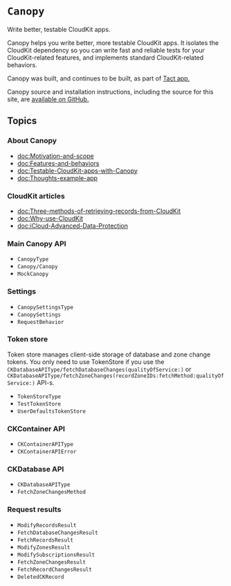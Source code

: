 # ``Canopy``

Write better, testable CloudKit apps.

Canopy helps you write better, more testable CloudKit apps. It isolates the CloudKit dependency so you can write fast and reliable tests for your CloudKit-related features, and implements standard CloudKit-related behaviors.

Canopy was built, and continues to be built, as part of [Tact app.](https://justtact.com)

Canopy source and installation instructions, including the source for this site, are [available on GitHub.](https://github.com/Tact/Canopy)

## Topics

### About Canopy

- <doc:Motivation-and-scope>
- <doc:Features-and-behaviors>
- <doc:Testable-CloudKit-apps-with-Canopy>
- <doc:Thoughts-example-app>

### CloudKit articles

- <doc:Three-methods-of-retrieving-records-from-CloudKit>
- <doc:Why-use-CloudKit>
- <doc:iCloud-Advanced-Data-Protection>

### Main Canopy API

- ``CanopyType``
- ``Canopy/Canopy``
- ``MockCanopy``

### Settings

- ``CanopySettingsType``
- ``CanopySettings``
- ``RequestBehavior``

### Token store

Token store manages client-side storage of database and zone change tokens. You only need to use TokenStore if you use the ``CKDatabaseAPIType/fetchDatabaseChanges(qualityOfService:)`` or ``CKDatabaseAPIType/fetchZoneChanges(recordZoneIDs:fetchMethod:qualityOfService:)`` API-s.

- ``TokenStoreType``
- ``TestTokenStore``
- ``UserDefaultsTokenStore``

### CKContainer API

- ``CKContainerAPIType``
- ``CKContainerAPIError``

### CKDatabase API

- ``CKDatabaseAPIType``
- ``FetchZoneChangesMethod``

### Request results

- ``ModifyRecordsResult``
- ``FetchDatabaseChangesResult``
- ``FetchRecordsResult``
- ``ModifyZonesResult``
- ``ModifySubscriptionsResult``
- ``FetchZoneChangesResult``
- ``FetchRecordChangesResult``
- ``DeletedCKRecord``
